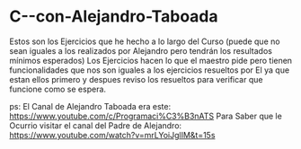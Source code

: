# C--con-Alejandro-Taboada

Estos son los Ejercicios que he hecho a lo largo del Curso (puede que no sean iguales a los realizados por Alejandro pero tendrán los resultados mínimos esperados)
Los Ejercicios hacen lo que el maestro pide pero tienen funcionalidades que nos son iguales a los ejercicios resueltos por El ya que estan ellos primero y despues reviso los resueltos para verificar que funcione como se espera.

ps: 
El Canal de Alejandro Taboada  era este: https://www.youtube.com/c/Programaci%C3%B3nATS
Para Saber que le Ocurrio visitar el canal del Padre de Alejandro: https://www.youtube.com/watch?v=mrLYoiJglIM&t=15s


